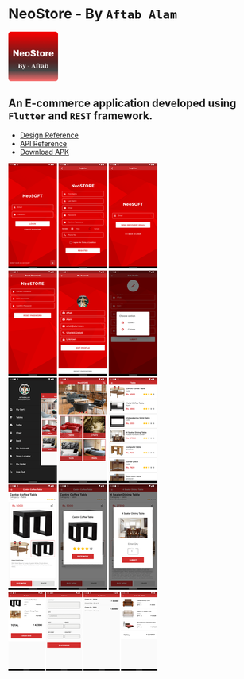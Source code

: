# NeoStore - By `Aftab Alam`

<img src="https://raw.githubusercontent.com/saffer4u/aftab_neo_store/master/assets/appIcon.png" alt="App Icon" width="100"/>

## An E-commerce application developed using `Flutter` and `REST` framework.


- [Design Reference](http://design.neosofttech.in/35/NeoSoft/NeoSTORE/Guideline_1.html)
- [API Reference](http://180.149.245.182:8844/trainingapp/webroot/apidoc/index.html)
- [Download APK](https://github.com/saffer4u/aftab_neo_store/releases/tag/Release)






![App Screens](https://raw.githubusercontent.com/saffer4u/aftab_neo_store/master/assets/readme_Image_neoStore.png)

